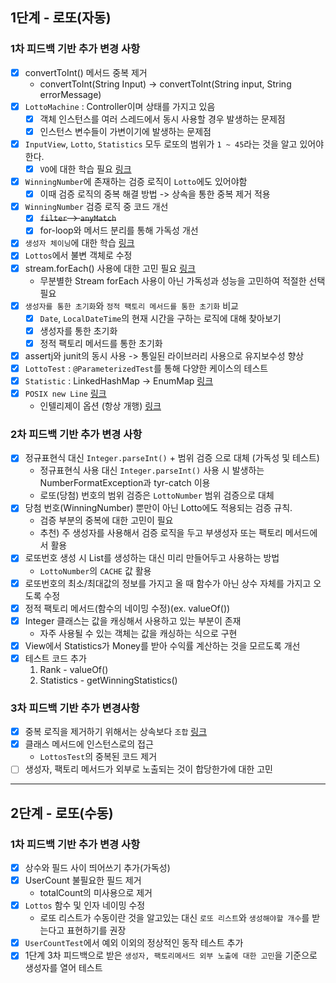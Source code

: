 ## 1단계 - 로또(자동)
### 1차 피드백 기반 추가 변경 사항
- [x] convertToInt() 메서드 중복 제거
    - convertToInt(String Input) -> convertToInt(String input, String errorMessage)
- [x] `LottoMachine` : Controller이며 상태를 가지고 있음
    - [x] 객체 인스턴스를 여러 스레드에서 동시 사용할 경우 발생하는 문제점
    - [x] 인스턴스 변수들이 가변이기에 발생하는 문제점
- [x] `InputView`, `Lotto`, `Statistics` 모두 로또의 범위가 `1 ~ 45`라는 것을 알고 있어야한다.
    - [x] `VO`에 대한 학습 필요 [링크](https://tecoble.techcourse.co.kr/post/2020-06-11-value-object/)
- [x] `WinningNumber`에 존재하는 검증 로직이 `Lotto`에도 있어야함
    - [x] 이때 검증 로직의 중복 해결 방법 -> 상속을 통한 중복 제거 적용
- [x] `WinningNumber` 검증 로직 중 코드 개선
    - [x] <s>`filter` -> `anyMatch`</s>
    - [x] for-loop와 메서드 분리를 통해 가독성 개선
- [x] `생성자 체이닝`에 대한 학습 [링크](https://www.baeldung.com/java-chain-constructors)
- [x] `Lottos`에서 불변 객체로 수정
- [x] stream.forEach() 사용에 대한 고민 필요 [링크](https://homoefficio.github.io/2016/06/26/for-loop-%EB%A5%BC-Stream-forEach-%EB%A1%9C-%EB%B0%94%EA%BE%B8%EC%A7%80-%EB%A7%90%EC%95%84%EC%95%BC-%ED%95%A0-3%EA%B0%80%EC%A7%80-%EC%9D%B4%EC%9C%A0/)
    - 무분별한 Stream forEach 사용이 아닌 가독성과 성능을 고민하여 적절한 선택 필요
- [x] `생성자를 통한 초기화`와 `정적 팩토리 메서드를 통한 초기화` 비교
    - [x] `Date`, `LocalDateTime`의 현재 시간을 구하는 로직에 대해 찾아보기
    - [x] 생성자를 통한 초기화
    - [x] 정적 팩토리 메서드를 통한 초기화
- [x] assertj와 junit의 동시 사용 -> 통일된 라이브러리 사용으로 유지보수성 향상
- [x] `LottoTest` : `@ParameterizedTest`를 통해 다양한 케이스의 테스트
- [x] `Statistic` : LinkedHashMap -> EnumMap [링크](https://www.baeldung.com/java-enum-map)
- [x] `POSIX new Line` [링크](https://blog.coderifleman.com/2015/04/04/text-files-end-with-a-newline/)
    - 인텔리제이 옵션 (항상 개행) [링크](https://velog.io/@d-h-k/intellij-%ED%8C%8C%EC%9D%BC%EB%81%9D%EC%97%90-%EA%B0%9C%ED%96%89%EC%9D%84-%EC%9E%90%EB%8F%99%EC%9C%BC%EB%A1%9C-%EC%B6%94%EA%B0%80%ED%95%98%EB%8A%94-%EB%B0%A9%EB%B2%95)

### 2차 피드백 기반 추가 변경 사항
- [x] 정규표현식 대신 `Integer.parseInt()` + 범위 검증 으로 대체 (가독성 및 테스트)
    - 정규표현식 사용 대신 `Integer.parseInt()` 사용 시 발생하는 NumberFormatException과 tyr-catch 이용
    - 로또(당첨) 번호의 범위 검증은 `LottoNumber` 범위 검증으로 대체
- [x] 당첨 번호(WinningNumber) 뿐만이 아닌 Lotto에도 적용되는 검증 규칙.
    - 검증 부분의 중복에 대한 고민이 필요
    - 추천) 주 생성자를 사용해서 검증 로직을 두고 부생성자 또는 팩토리 메서드에서 활용
- [x] 로또번호 생성 시 List를 생성하는 대신 미리 만들어두고 사용하는 방법
    - `LottoNumber`의 `CACHE` 값 활용
- [x] 로또번호의 최소/최대값의 정보를 가지고 올 때 함수가 아닌 상수 자체를 가지고 오도록 수정
- [x] 정적 팩토리 메서드(함수의 네이밍 수정)(ex. valueOf())
- [x] Integer 클래스는 값을 캐싱해서 사용하고 있는 부분이 존재
    - 자주 사용될 수 있는 객체는 값을 캐싱하는 식으로 구현
- [x] View에서 Statistics가 Money를 받아 수익률 계산하는 것을 모르도록 개선
- [x] 테스트 코드 추가
    1. Rank - valueOf()
    2. Statistics - getWinningStatistics()

### 3차 피드백 기반 추가 변경사항
- [x] 중복 로직을 제거하기 위해서는 상속보다 `조합` [링크](https://tecoble.techcourse.co.kr/post/2020-05-18-inheritance-vs-composition/)
- [x] 클래스 메서드에 인스턴스로의 접근
    - `LottosTest`의 중복된 코드 제거
- [ ] 생성자, 팩토리 메서드가 외부로 노출되는 것이 합당한가에 대한 고민

---
## 2단계 - 로또(수동)
### 1차 피드백 기반 추가 변경 사항
- [x] 상수와 필드 사이 띄어쓰기 추가(가독성)
- [x] UserCount 불필요한 필드 제거 
  - totalCount의 미사용으로 제거
- [x] `Lottos` 함수 및 인자 네이밍 수정
  - 로또 리스트가 수동이란 것을 알고있는 대신 `로또 리스트`와 `생성해야할 개수`를 받는다고 표현하기를 권장
- [x] `UserCountTest`에서 예외 이외의 정상적인 동작 테스트 추가
- [x] 1단계 3차 피드백으로 받은 `생성자, 팩토리메서드 외부 노출에 대한 고민`을 기준으로 생성자를 열어 테스트
